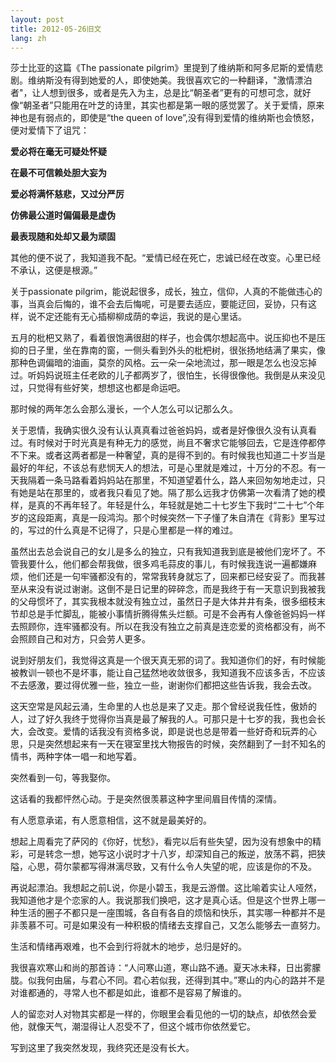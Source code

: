 ```yaml
---
layout: post
title: 2012-05-26旧文
lang: zh
---
```


 莎士比亚的这篇《The passionate pilgrim》里提到了维纳斯和阿多尼斯的爱情悲剧。维纳斯没有得到她爱的人，即使她美。我很喜欢它的一种翻译，"激情漂泊者"，让人想到很多，或者是先入为主，总是比“朝圣者”更有的可想可念，就好像“朝圣者”只能用在叶芝的诗里，其实也都是第一眼的感觉罢了。关于爱情，原来神也是有弱点的，即使是“the queen of love”,没有得到爱情的维纳斯也会愤怒，便对爱情下了诅咒：

**爱必将在毫无可疑处怀疑**

**在最不可信赖处胆大妄为**

**爱必将满怀慈悲，又过分严厉**

**仿佛最公道时偏偏最是虚伪**

**最表现随和处却又最为顽固**

其他的便不说了，我知道我不配。“爱情已经在死亡，忠诚已经在改变。心里已经不承认，这便是根源。”

关于passionate pilgrim，能说起很多，成长，独立，信仰，人真的不能做违心的事，当真会后悔的，谁不会去后悔呢，可是要去适应，要能迂回，妥协，只有这样，说不定还能有无心插柳柳成荫的幸运，我说的是心里话。

五月的枇杷又熟了，看着很饱满很甜的样子，也会偶尔想起高中。说压抑也不是压抑的日子里，坐在靠南的窗，一侧头看到外头的枇杷树，很张扬地结满了果实，像那种色调偏暗的油画，莫奈的风格。云一朵一朵地流过，那一眼是怎么也没忘掉过。听妈妈说班主任老欧的儿子都两岁了，很怕生，长得很像他。我倒是从来没见过，只觉得有些好笑，想想这也都是命运吧。

那时候的两年怎么会那么漫长，一个人怎么可以记那么久。

 关于恩情，我确实很久没有认认真真看过爸爸妈妈，或者是好像很久没有认真看过。有时候对于时光真是有种无力的感觉，尚且不奢求它能够回去，它是连停都停不下来。或者这两者都是一种奢望，真的是得不到的。有时候我也知道二十岁当是最好的年纪，不该总有悲悯天人的想法，可是心里就是难过，十万分的不忍。有一天我隔着一条马路看着妈妈站在那里，不知道望着什么，路人来回匆匆地走过，只有她是站在那里的，或者我只看见了她。隔了那么远我才仿佛第一次看清了她的模样，是真的不再年轻了。年轻是什么，年轻就是她二十七岁生下我时“二十七”个年岁的这段距离，真是一段鸿沟。那个时候突然一下子懂了朱自清在《背影》里写过的，写过的什么真是不记得了，只是心里都是一样的难过。

虽然出去总会说自己的女儿是多么的独立，只有我知道我到底是被他们宠坏了。不管我要什么，他们都会帮我做，很多鸡毛蒜皮的事儿，有时候我连说一遍都嫌麻烦，他们还是一句牢骚都没有的，常常我转身就忘了，回来都已经安妥了。而我甚至从来没有说过谢谢。这倒不是日记里的碎碎念，而是我终于有一天意识到我被我的父母惯坏了，其实我根本就没有独立过，虽然日子是大体井井有条，很多细枝末节却总是手忙脚乱，能被小事情折腾得焦头烂额。可是不会再有人像爸爸妈妈一样去照顾你，连牢骚都没有。所以在我没有独立之前真是连恋爱的资格都没有，尚不会照顾自己和对方，只会劳人更多。

说到好朋友们，我觉得这真是一个很天真无邪的词了。我知道你们的好，有时候能被教训一顿也不是坏事，能让自己猛然地收敛很多，我知道我不应该多舌，不应该不去感激，要过得优雅一些，独立一些，谢谢你们都把这些告诉我，我会去改。

这天空常是风起云涌，生命里的人也总是来了又走。那个曾经说我任性，傲娇的人，过了好久我终于觉得你当真是最了解我的人。可那只是十七岁的我，我也会长大，会改变。爱情的话我没有资格多说，即是说也总是带着一些好奇和玩弄的心思，只是突然想起来有一天在寝室里找大物报告的时候，突然翻到了一封不知名的情书，两种字体一唱一和地写着。

突然看到一句，等我娶你。

这话看的我都怦然心动。于是突然很羡慕这种字里间眉目传情的深情。

有人愿意承诺，有人愿意相信，这不就是最美好的。

想起上周看完了萨冈的《你好，忧愁》，看完以后有些失望，因为没有想象中的精彩，可是转念一想，她写这小说时才十八岁，却深知自己的叛逆，放荡不羁，把狭隘，心思，荷尔蒙都写得淋漓尽致，又有什么令人失望的呢，应该是你的不及。

再说起漂泊。我想起之前L说，你是小碧玉，我是云游僧。这比喻着实让人哑然，我知道他才是个恋家的人。我说那我们换吧，这才是真心话。但是这个世界上哪一种生活的圈子不都只是一座围城，各自有各自的烦恼和快乐，其实哪一种都并不是非羡慕不可。可是如果没有一种积极的情绪去支撑自己，又怎么能够去一直努力。

生活和情绪再艰难，也不会到行将就木的地步，总归是好的。

我很喜欢寒山和尚的那首诗：“人问寒山道，寒山路不通。夏天冰未释，日出雾朦胧。似我何由届，与君心不同。君心若似我，还得到其中。”寒山的内心的路并不是对谁都通的，寻常人也不都是如此，谁都不是容易了解谁的。

人的留恋对人对物其实都是一样的，你眼里会看见他的一切的缺点，却依然会爱他，就像天气，潮湿得让人忍受不了，但这个城市你依然爱它。

写到这里了我突然发现，我终究还是没有长大。